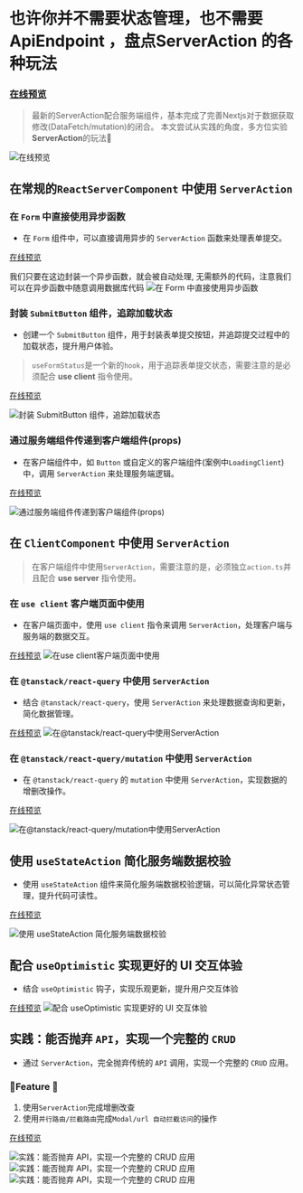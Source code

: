 # 也许你并不需要状态管理，也不需要**ApiEndpoint** ，盘点**ServerAction** 的各种玩法

### [在线预览](https://nextjs-serveraction.ggss.club/)


> 最新的ServerAction配合服务端组件，基本完成了完善Nextjs对于数据获取修改(DataFetch/mutation)的闭合。 本文尝试从实践的角度，多方位实验**ServerAction**的玩法🌟

![在线预览](docs/main.png)


## 在常规的`ReactServerComponent` 中使用 `ServerAction`

###  在 `Form` 中直接使用异步函数
- 在 `Form` 组件中，可以直接调用异步的 `ServerAction` 函数来处理表单提交。

[在线预览](https://nextjs-serveraction.ggss.club/server-component/form)

我们只要在这边封装一个异步函数，就会被自动处理, 无需额外的代码，注意我们可以在异步函数中随意调用数据库代码
![在 `Form` 中直接使用异步函数](docs/1.png)

###  封装 `SubmitButton` 组件，追踪加载状态
- 创建一个 `SubmitButton` 组件，用于封装表单提交按钮，并追踪提交过程中的加载状态，提升用户体验。

> `useFormStatus`是一个新的`hook`，用于追踪表单提交状态，需要注意的是必须配合 **use client** 指令使用。

[在线预览](https://nextjs-serveraction.ggss.club/server-component/submit-button)

![封装 `SubmitButton` 组件，追踪加载状态](docs/2.png)

###  通过服务端组件传递到客户端组件(**props**)
- 在客户端组件中，如 `Button` 或自定义的客户端组件(案例中`LoadingClient`)中，调用 `ServerAction` 来处理服务端逻辑。

[在线预览](https://nextjs-serveraction.ggss.club/server-component/button)

![通过服务端组件传递到客户端组件(**props**)](docs/3.png)


## 在 `ClientComponent` 中使用 `ServerAction`

> 在客户端组件中使用`ServerAction`，需要注意的是，必须独立`action.ts`并且配合 **use server** 指令使用。

### 在 `use client` 客户端页面中使用
- 在客户端页面中，使用 `use client` 指令来调用 `ServerAction`，处理客户端与服务端的数据交互。

[在线预览](https://nextjs-serveraction.ggss.club/client-component)
![在`use client`客户端页面中使用](docs/4.png)


### 在 `@tanstack/react-query` 中使用 `ServerAction`
- 结合 `@tanstack/react-query`，使用 `ServerAction` 来处理数据查询和更新，简化数据管理。

[在线预览](https://nextjs-serveraction.ggss.club/client-component/use-query)
![在`@tanstack/react-query`中使用`ServerAction`](docs/5.png)



### 在 `@tanstack/react-query/mutation` 中使用 `ServerAction`
- 在 `@tanstack/react-query` 的 `mutation` 中使用 `ServerAction`，实现数据的增删改操作。

[在线预览](https://nextjs-serveraction.ggss.club/client-component/use-mutation)

![在`@tanstack/react-query/mutation`中使用`ServerAction`](docs/6.png)

## 使用 `useStateAction` 简化服务端数据校验
- 使用 `useStateAction` 组件来简化服务端数据校验逻辑，可以简化异常状态管理，提升代码可读性。

[在线预览](https://nextjs-serveraction.ggss.club/server-component/statefull-form)

![使用 `useStateAction` 简化服务端数据校验](docs/7.png)

## 配合 `useOptimistic` 实现更好的 UI 交互体验
- 结合 `useOptimistic` 钩子，实现乐观更新，提升用户交互体验

[在线预览](https://nextjs-serveraction.ggss.club/client-component/optimistic-update)
![配合 `useOptimistic` 实现更好的 UI 交互体验](docs/8.png)

## 实践：能否抛弃 `API`，实现一个完整的 `CRUD`
- 通过 `ServerAction`，完全抛弃传统的 `API` 调用，实现一个完整的 `CRUD` 应用。

### 🎉Feature 🎉
1. 使用`ServerAction`完成增删改查
2. 使用`并行路由/拦截路由`完成`Modal/url 自动拦截访问`的操作



[在线预览](https://nextjs-serveraction.ggss.club/server-component/crud)


![实践：能否抛弃 `API`，实现一个完整的 `CRUD` 应用](docs/9.png)
![实践：能否抛弃 `API`，实现一个完整的 `CRUD` 应用](docs/9-1.png)
![实践：能否抛弃 `API`，实现一个完整的 `CRUD` 应用](docs/9-2.png)